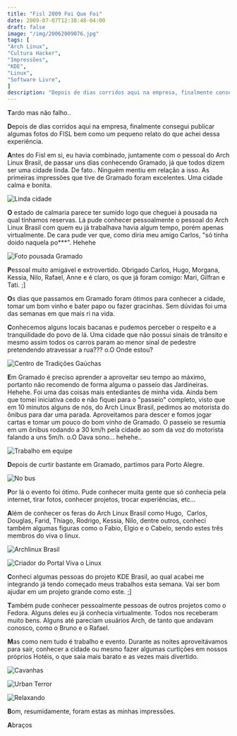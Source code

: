 ```yaml
---
title: "Fisl 2009 Foi Que Foi"
date: 2009-07-07T12:38:48-04:00
draft: false
image: "/img/20062009076.jpg"
tags: [
"Arch Linux",
"Cultura Hacker",
"Impressões",
"KDE",
"Linux",
"Software Livre",
]
description: "Depois de dias corridos aqui na empresa, finalmente consegui publicar algumas fotos do FISL bem como um pequeno relato do que achei dessa experiência."
---
```

**T**ardo mas não falho..

**D**epois de dias corridos aqui na empresa, finalmente consegui publicar algumas fotos do FISL bem como um pequeno relato do que achei dessa experiência.

**A**ntes do Fisl em si, eu havia combinado, juntamente com o pessoal do Arch Linux Brasil, de passar uns dias conhecendo Gramado, já que todos dizem ser uma cidade linda. De fato.. Ninguém mentiu em relação a isso. As primeiras impressões que tive de Gramado foram excelentes. Uma cidade calma e bonita.

![Linda cidade](/img/img_0344.jpg)

**O** estado de calmaria parece ter sumido logo que cheguei à pousada na qual tínhamos reservas. Lá pude conhecer pessoalmente o pessoal do Arch Linux Brasil com quem eu já trabalhava havia algum tempo, porém apenas virtualmente. De cara pude ver que, como diria meu amigo Carlos, "só tinha doido naquela po***". Hehehe

![Foto pousada Gramado](/img/dsc04563.jpg)

**P**essoal muito amigável e extrovertido. Obrigado Carlos, Hugo, Morgana, Kessia, Nilo, Rafael, Anne e é claro, os que já foram comigo: Mari, Gilfran e Tati. ;]

**O**s dias que passamos em Gramado foram ótimos para conhecer a cidade, tomar um bom vinho e bater papo ou fazer gracinhas. Sem dúvidas foi uma das semanas em que mais ri na vida.

**C**onhecemos alguns locais bacanas e pudemos perceber o respeito e a tranquilidade do povo de lá. Uma cidade que não possui sinais de trânsito e mesmo assim todos os carros param ao menor sinal de pedestre pretendendo atravessar a rua??? o.O Onde estou?

![Centro de Tradições Gaúchas](/img/img_0183.jpg)

**E**m Gramado é preciso aprender a aproveitar seu tempo ao máximo, portanto não recomendo de forma alguma o passeio das Jardineiras. Hehehe. Foi uma das coisas mais entediantes de minha vida. Ainda bem que tomei iniciativa cedo e não fiquei para o "passeio" completo, visto que em 10 minutos alguns de nós, do Arch Linux Brasil, pedimos ao motorista do ônibus para dar uma parada. Aproveitamos para descer e fomos jogar cartas e tomar um pouco do bom vinho de Gramado. O passeio se resumia em um ônibus rodando a 30 km/h pela cidade ao som da voz do motorista falando a uns 5m/h. o.O Dava sono... hehehe..

![Trabalho em equipe](/img/img_0244.jpg)

**D**epois de curtir bastante em Gramado, partimos para Porto Alegre.

![No bus](/img/23062009089.jpg)

**P**or lá o evento foi ótimo. Pude conhecer muita gente que só conhecia pela internet, tirar fotos, conhecer projetos, trocar experiências, etc...

**A**lém de conhecer os feras do Arch Linux Brasil como Hugo,  Carlos, Douglas, Farid, Thiago, Rodrigo, Kessia, Nilo, dentre outros, conheci também algumas figuras como o Fabio, Elgio e o Cabelo, sendo estes três membros do viva o linux.

![Archlinux Brasil](/img/img_0449.jpg)

![Criador do Portal Viva o Linux](/img/img_0445.jpg)

**C**onheci algumas pessoas do projeto KDE Brasil, ao qual acabei me integrando já tendo começado meus trabalhos esta semana. Vai ser bom ajudar em um projeto grande como este. ;]

**T**ambém pude conhecer pessoalmente pessoas de outros projetos como o Fedora. Alguns deles eu já conhecia virtualmente. Todos nos receberam muito bens. Alguns até pareciam usuários Arch, de tanto que andavam conosco, como o Bruno e o Rafael.

**M**as como nem tudo é trabalho e evento. Durante as noites aproveitávamos para sair, conhecer a cidade ou mesmo fazer algumas curtições em nossos próprios Hotéis, o que saia mais barato e as vezes mais divertido.

![Cavanhas](/img/img_0414.jpg)


![Urban Terror](/img/dsc00709.jpg)

![Relaxando](/img/img_0422.jpg)

**B**om, resumidamente, foram estas as minhas impressões.

**A**braços
